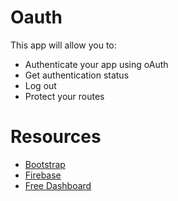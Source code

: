 # Oauth

This app will allow you to: 

- Authenticate your app using oAuth
- Get authentication status
- Log out
- Protect your routes



# Resources

- [Bootstrap](https://ng-bootstrap.github.io/#/home)
- [Firebase](http://firebase.google.com)
- [Free Dashboard](https://startangular.com/product/sb-admin-bootstrap-4-angular-4/)